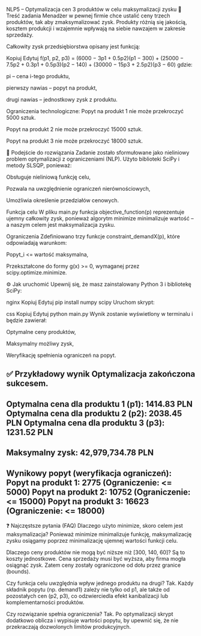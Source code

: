 NLP5 – Optymalizacja cen 3 produktów w celu maksymalizacji zysku
📌 Treść zadania
Menadżer w pewnej firmie chce ustalić ceny trzech produktów, tak aby zmaksymalizować zysk. Produkty różnią się jakością, kosztem produkcji i wzajemnie wpływają na siebie nawzajem w zakresie sprzedaży.

Całkowity zysk przedsiębiorstwa opisany jest funkcją:

Kopiuj
Edytuj
f(p1, p2, p3) =
  (6000 − 3p1 + 0.5p2)(p1 − 300) +
  (25000 − 7.5p2 + 0.3p1 + 0.5p3)(p2 − 140) +
  (30000 − 15p3 + 2.5p2)(p3 − 60)
gdzie:

pi – cena i-tego produktu,

pierwszy nawias – popyt na produkt,

drugi nawias – jednostkowy zysk z produktu.

Ograniczenia technologiczne:
Popyt na produkt 1 nie może przekroczyć 5000 sztuk.

Popyt na produkt 2 nie może przekroczyć 15000 sztuk.

Popyt na produkt 3 nie może przekroczyć 18000 sztuk.

🧠 Podejście do rozwiązania
Zadanie zostało sformułowane jako nieliniowy problem optymalizacji z ograniczeniami (NLP). Użyto biblioteki SciPy i metody SLSQP, ponieważ:

Obsługuje nieliniową funkcję celu,

Pozwala na uwzględnienie ograniczeń nierównościowych,

Umożliwia określenie przedziałów cenowych.

Funkcja celu
W pliku main.py funkcja objective_function(p) reprezentuje ujemny całkowity zysk, ponieważ algorytm minimize minimalizuje wartość – a naszym celem jest maksymalizacja zysku.

Ograniczenia
Zdefiniowano trzy funkcje constraint_demandX(p), które odpowiadają warunkom:

Popyt_i <= wartość maksymalna,

Przekształcone do formy g(x) >= 0, wymaganej przez scipy.optimize.minimize.

⚙️ Jak uruchomić
Upewnij się, że masz zainstalowany Python 3 i bibliotekę SciPy:

nginx
Kopiuj
Edytuj
pip install numpy scipy
Uruchom skrypt:

css
Kopiuj
Edytuj
python main.py
Wynik zostanie wyświetlony w terminalu i będzie zawierał:

Optymalne ceny produktów,

Maksymalny możliwy zysk,

Weryfikację spełnienia ograniczeń na popyt.

✅ Przykładowy wynik
Optymalizacja zakończona sukcesem.
----------------------------------------       
Optymalna cena dla produktu 1 (p1): 1414.83 PLN
Optymalna cena dla produktu 2 (p2): 2038.45 PLN
Optymalna cena dla produktu 3 (p3): 1231.52 PLN
----------------------------------------       
Maksymalny zysk: 42,979,734.78 PLN
----------------------------------------
Wynikowy popyt (weryfikacja ograniczeń):
  Popyt na produkt 1: 2775 (Ograniczenie: <= 5000)
  Popyt na produkt 2: 10752 (Ograniczenie: <= 15000)
  Popyt na produkt 3: 16623 (Ograniczenie: <= 18000)
----------------------------------------
❓ Najczęstsze pytania (FAQ)
Dlaczego użyto minimize, skoro celem jest maksymalizacja?
Ponieważ minimize minimalizuje funkcję, maksymalizację zysku osiągamy poprzez minimalizację ujemnej wartości funkcji celu.

Dlaczego ceny produktów nie mogą być niższe niż [300, 140, 60]?
Są to koszty jednostkowe. Cena sprzedaży musi być wyższa, aby firma mogła osiągnąć zysk. Zatem ceny zostały ograniczone od dołu przez granice (bounds).

Czy funkcja celu uwzględnia wpływ jednego produktu na drugi?
Tak. Każdy składnik popytu (np. demand1) zależy nie tylko od p1, ale także od pozostałych cen (p2, p3), co odzwierciedla efekt kanibalizacji lub komplementarności produktów.

Czy rozwiązanie spełnia ograniczenia?
Tak. Po optymalizacji skrypt dodatkowo oblicza i wypisuje wartości popytu, by upewnić się, że nie przekraczają dozwolonych limitów produkcyjnych.
